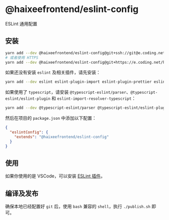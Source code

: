 # @haixeefrontend/eslint-config

ESLint 通用配置

## 安装

```bash
yarn add --dev @haixeefrontend/eslint-config@git+ssh://git@e.coding.net:haixeefrontend/utils/eslint-config.git#dist
# 或者使用 HTTPS
yarn add --dev @haixeefrontend/eslint-config@git+https://e.coding.net/haixeefrontend/utils/eslint-config.git#dist
```

如果还没有安装 `eslint` 及相关插件，请先安装：

```bash
yarn add --dev eslint eslint-plugin-import eslint-plugin-prettier eslint-plugin-vue
```

如果使用了 `typescript`，请安装 `@typescript-eslint/parser`、`@typescript-eslint/eslint-plugin` 和 `eslint-import-resolver-typescript`：

```bash
yarn add --dev @typescript-eslint/parser @typescript-eslint/eslint-plugin eslint-import-resolver-typescript
```

然后在项目的 `package.json` 中添加以下配置：

```json
{
  "eslintConfig": {
    "extends": "@haixeefrontend/eslint-config"
  }
}
```

## 使用

如果你使用的是 VSCode，可以安装 [ESLint 插件](https://marketplace.visualstudio.com/items?itemName=dbaeumer.vscode-eslint)。

## 编译及发布

确保本地已经配置好 `git` 后，使用 `bash` 兼容的 `shell`，执行 `./publish.sh` 即可。
